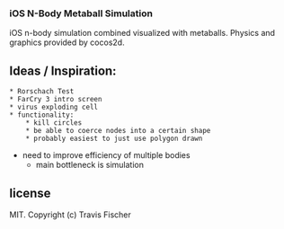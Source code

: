 ### iOS N-Body Metaball Simulation

iOS n-body simulation combined visualized with metaballs. Physics and graphics provided by cocos2d.

## Ideas / Inspiration:
    * Rorschach Test
    * FarCry 3 intro screen
    * virus exploding cell
    * functionality:
        * kill circles
        * be able to coerce nodes into a certain shape
        * probably easiest to just use polygon drawn

* need to improve efficiency of multiple bodies
    * main bottleneck is simulation

## license

MIT. Copyright (c) Travis Fischer
